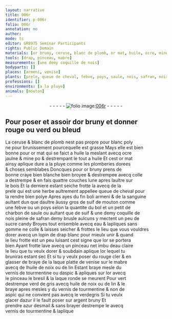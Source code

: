 ```yaml
---
layout: narrative
title: 006r
identifier: p-006r
folio: 006r
annotation: no
author:
mode: tc
editor: GR8975 Seminar Participants
rights: Public Domain
materials: [or bruny, ceruse, blanc de plomb, or mat, huile, ocre, mine, plomberies dorees, bonne craye bien blanche bien broyee, colle a destrempe, bois, prele, queue de cheval, fin boli armeni, sanguine, suif de mouton, febve, poys, bol, charbon de saule, suif, safran, sucre candy, eau, gomme, colle, or, eau claire, rouge cler, laque platte de venise, mabre, huile de noix ou de lin, vernis de tourmentine ou daspic, bresil, laque ronde, verd de gris, vernis de tourmentine & non de aspic, verdegris, azur, argent bruny, azur desmail, vernis de tourmentine]
tools: [drap, pinceau, mabre]
measurements: [une demy coquille de nois]
bodyparts: []
places: [armeni, venise]
plants: [prele, queue de cheval, febve, poys, saule, nois, safran, noix, lin, aspic, bresil]
professions: []
environments: [a la pluye]
animals: [mouton]
---
```


<div class="folio" align="center">- - - - - <a href="http://gallica.bnf.fr/ark:/12148/btv1b10500001g/f17.image" target="_blank"><img src="https://cu-mkp.github.io/2017-workshop-edition/assets/photo-icon.png" alt="folio image: " style="display:inline-block; margin-bottom:-3px;"/>006r</a> - - - - - </div>  
  

## Pour poser et assoir d<span class="m">or bruny</span> et donner<br/> rouge ou verd ou bleud

 
 La <span class="m">ceruse</span> & <span class="m">blanc de plomb</span> nest pas propre pour blanc poly<br/> ne pour brunissement pourcequelle est grasse Mays elle est bien<br/> bonne pour <span class="m">or mat</span> qui se faict a <span class="m">huile</span> la meslant avecq <span class="m">ocre</span><br/> jaulne & <span class="m">mine</span> <span class="del">po</span> & destrempant le tout a <span class="m">huile</span> Et cest <span class="m">or mat</span><br/> ainsy aplique dure <span class="env">a la pluye</span> comme les <span class="m">plomberies dorees</span><br/> & choses semblabes Doncques pour <span class="m">or bruny</span> prens de<br/> <span class="m">bonne craye bien blanche bien broyee</span> & destrempee avecq <span class="m">colle<br/> a destrempe</span> & en fais quattre couches lune apres laultre sur<br/> le <span class="m">bois</span> Et la derniere estant seiche frotte la avecq de la<br/> <span class="m"><span class="pa">prele</span></span> qui est une herbe aultrement appellee <span class="m"><span class="pa">queue de cheval</span></span> pour<br/> la rendre bien polye Apres ayes du <span class="m">fin boli <span class="pl">armeni</span></span> & de la <span class="m">sanguine</span><br/> aultant dun que daultre âussy gros de <span class="m">suif de <span class="al">mouton</span></span> comme<br/> une <span class="m"><span class="pa">febve</span></span> ou un <span class="m"><span class="pa">poys</span></span> selon la quantite du <span class="m">bol</span> et un petit de<br/> <span class="m">charbon de <span class="pa">saule</span></span> ou aultant que de <span class="m">suif</span> & <span class="ms">une demy coquille de<br/> <span class="pa">nois</span></span> pleine de <span class="m"><span class="pa">safran</span></span> demy brusle aulcuns y mectent un peu de<br/> <span class="m">sucre candy</span> Broyes tout ensemble avecq <span class="m">eau</span> & lapliques sans<br/> <span class="m">gomme</span> ne <span class="m">colle</span> & laisses seicher & frottes le lieu que vous vouldres<br/> dorer avecq un lopin de <span class="tl">drap</span> blanc pour mieulx unir & quand<br/> le lieu frotte est un peu luisant cest signe que l<span class="m">or</span> se portera<br/> bien Ayant frotte lave avecq un <span class="tl">pinceau</span> net imbu d<span class="m">eau claire</span><br/> le lieu que tu veulx dorer & soubdain aplique l<span class="m">or</span> lequel tu<br/> bruniras estant sec Et si tu y veulx poser du <span class="m">rouge cler</span> & en<br/> glasser <span class="del">de</span> braye de la <span class="m">laque platte de <span class="pl">venise</span></span> sur le <span class="tl"><span class="m">mabre</span></span><br/> avecq de l<span class="m">huile de <span class="pa">noix</span> ou de <span class="pa">lin</span></span> Estant braye mesle du<br/> <span class="m">vernis de tourmentine ou d<span class="pa">aspic</span></span> & apliques sur l<span class="m">or</span> avecq<br/> le <span class="tl">pinceau</span> le <span class="m"><span class="pa">bresil</span></span> & la <span class="m">laque ronde</span> se meurent Pour vert<br/> destrempe <span class="m">verd de gris</span> avecq <span class="m">huile de <span class="pa">noix</span> ou de <span class="pa">lin</span></span> & le<br/> braye apres mesles y du <span class="m">vernis de tourmentine & non de<br/> <span class="pa">aspic</span></span> qui ne convient pas avecq le <span class="m">verdegris</span> Si tu veulx<br/> glacer d<span class="m">azur</span> il le fault poser sur <span class="m">argent bruny</span> Et<br/> prendre <span class="m">azur desmail</span> & sans brayer destrempe le avecq<br/> <span class="m">vernis de tourmentine</span> & laplique 
 
